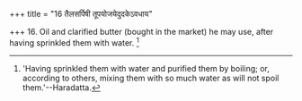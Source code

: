 +++
title = "16 तैलसर्पिषी तूपयोजयेदुदकेऽवधाय"

+++
16. Oil and clarified butter (bought in the market) he may use, after having sprinkled them with water. [^8] 


[^8]:  'Having sprinkled them with water and purified them by boiling; or, according to others, mixing them with so much water as will not spoil them.'--Haradatta.
